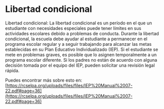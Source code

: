 # Libertad condicional
Libertad condicional: La libertad condicional es un período en el que un estudiante con necesidades especiales puede tener límites en sus actividades escolares debido a problemas de conducta. Durante la libertad condicional, la escuela debe ayudar al estudiante a permanecer en el programa escolar regular y a seguir trabajando para alcanzar las metas establecidas en su Plan Educativo Individualizado (IEP). Si el estudiante se mete en problemas graves, es posible que lo asignen temporalmente a un programa escolar diferente. Si los padres no están de acuerdo con alguna decisión tomada por el equipo del IEP, pueden solicitar una revisión legal rápida.

Puedes encontrar más sobre esto en: [https://rcselpa.org/uploads/files/files/IEP%20Manual%2007-22.pdf#page=36](https://rcselpa.org/uploads/files/files/IEP%20Manual%2007-22.pdf#page=36)
